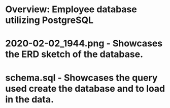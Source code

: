 # Overview: Employee database utilizing PostgreSQL 
# 2020-02-02_1944.png - Showcases the ERD sketch of the database.
# schema.sql - Showcases the query used create the database and to load in the data. 